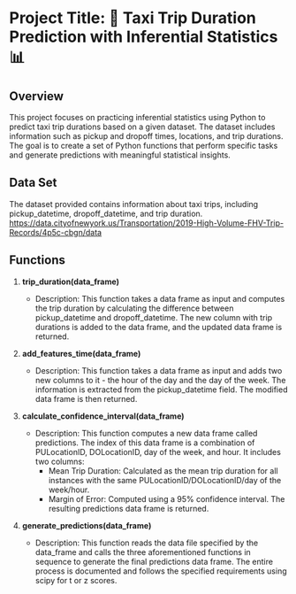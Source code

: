 # Project Title: 🚖 Taxi Trip Duration Prediction with Inferential Statistics 📊

## Overview

This project focuses on practicing inferential statistics using Python to predict taxi trip durations based on a given dataset. The dataset includes information such as pickup and dropoff times, locations, and trip durations. The goal is to create a set of Python functions that perform specific tasks and generate predictions with meaningful statistical insights.

## Data Set

The dataset provided contains information about taxi trips, including pickup_datetime, dropoff_datetime, and trip duration.
https://data.cityofnewyork.us/Transportation/2019-High-Volume-FHV-Trip-Records/4p5c-cbgn/data

## Functions

1. **trip_duration(data_frame)**
   - Description: This function takes a data frame as input and computes the trip duration by calculating the difference between pickup_datetime and dropoff_datetime. The new column with trip durations is added to the data frame, and the updated data frame is returned.
   
2. **add_features_time(data_frame)**
   - Description: This function takes a data frame as input and adds two new columns to it - the hour of the day and the day of the week. The information is extracted from the pickup_datetime field. The modified data frame is then returned.

3. **calculate_confidence_interval(data_frame)**
   - Description: This function computes a new data frame called predictions. The index of this data frame is a combination of PULocationID, DOLocationID, day of the week, and hour. It includes two columns: 
     - Mean Trip Duration: Calculated as the mean trip duration for all instances with the same PULocationID/DOLocationID/day of the week/hour.
     - Margin of Error: Computed using a 95% confidence interval.
   The resulting predictions data frame is returned.

4. **generate_predictions(data_frame)**
   - Description: This function reads the data file specified by the data_frame and calls the three aforementioned functions in sequence to generate the final predictions data frame. The entire process is documented and follows the specified requirements using scipy for t or z scores.